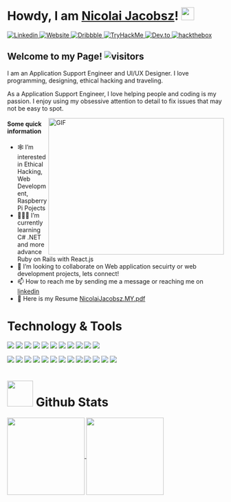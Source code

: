 

# Howdy, I am <a href="https://nicolaijacobsz1.github.io">Nicolai Jacobsz</a>! <img src="https://raw.githubusercontent.com/MartinHeinz/MartinHeinz/master/wave.gif" width="30px">
<a href="https://www.linkedin.com/in/nicolai-jacobsz-776a6585/">
<img border="0" alt="Linkedin" src="https://img.shields.io/badge/-LinkedIn-0e76a8?style=flat-square&amp;logo=Linkedin&amp;logoColor=white" style="max-width:100%;">
</a>
<a href="https://nicolaijacobsz1.github.io">
<img border="0" alt="Website" src="https://img.shields.io/badge/Website-3b5998?style=flat-square&amp;logo=google-chrome&amp;logoColor=white" style="max-width:100%;">
</a>
<a href="https://dribbble.com/Nicolai1">
<img border="0" alt="Dribbble" src="https://img.shields.io/badge/-Dribbble-FF1493?logo=dribbble&logoColor=white&style=flat-square" style="max-width:100%;">
</a>
<a href="https://tryhackme.com/p/suprasayian">
<img border="0" alt="TryHackMe" src="https://img.shields.io/badge/-TryHackMe-708090?logo=TryHackMe&logoColor=white&style=flat-square" style="max-width:100%;">
</a>
<a href="https://dev.to/nicolaijacobsz1">
<img border="0" alt="Dev.to" src="https://img.shields.io/badge/-Dev.to-000000?logo=DEV.to&logoColor=white&style=flat-square" style="max-width:100%;">
</a>
<a href="https://app.hackthebox.eu/profile/490889">
<img border="0" alt="hackthebox" src="https://img.shields.io/badge/-HackTheBox-2F4F4F?logo=hackthebox&logoColor=white&style=flat-square" style="max-width:100%;">
</a>




## Welcome to my Page! ![visitors](https://visitor-badge.glitch.me/badge?page_id=${your.username}.${your.repo.id})
<p> I am an Application Support Engineer and UI/UX Designer. I love programming, designing, ethical hacking and traveling.

As a Application Support Engineer, I love helping people and coding is my passion. I enjoy using my obsessive attention to detail to fix issues that may not be easy to spot. 
</p>

<img align="right" alt="GIF" src="https://github.com/Gapur/Gapur/raw/master/coding.gif?raw=true" width="408" height="318" style="max-width:100%;">

#### Some quick information
- 🕸 I’m interested in Ethical Hacking, Web Development, Raspberry Pi Pojects
- 👨🏻‍💻 I’m currently learning C# .NET and more advance Ruby on Rails with React.js
- 👥 I’m looking to collaborate on Web application secuirty or web development projects, lets connect!
- 📫 How to reach me by sending me a message or reaching me on  <a href="https://www.linkedin.com/in/nicolai-jacobsz-776a6585/">linkedin</a>
- 📂 Here is my Resume [NicolaiJacobsz.MY.pdf](https://github.com/nicolaijacobsz1/nicolaijacobsz1/files/6721370/NicolaiJacobsz.MY.pdf)


# Technology & Tools 
![](https://img.shields.io/badge/-ReactJs-61DAFB?logo=react&logoColor=white&style=flat)
![](https://img.shields.io/badge/-Ruby-8B0000?logo=ruby&logoColor=white&style=flat)
![](https://img.shields.io/badge/-RubyonRails-B22222?logo=rubyonrails&logoColor=white&style=flat)
![](https://img.shields.io/badge/-.NET-9400D3?logo=CSharp&logoColor=white&style=flat)
![](https://img.shields.io/badge/-HTML-FF5733?logo=html5&logoColor=white&style=flat)
![](https://img.shields.io/badge/-CSS-1E90FF?logo=CSS3&logoColor=white&style=flat)
![](https://img.shields.io/badge/-Bootstrap-7B68EE?logo=Bootstrap&logoColor=white&style=flat)
![](https://img.shields.io/badge/-JavaScript-FFFF00?logo=javascript&logoColor=black&style=flat)
![](https://img.shields.io/badge/-Java-FFFFFF?logo=java&logoColor=navy&style=flat)
![](https://img.shields.io/badge/-Phython-6495ED?logo=python&logoColor=white&style=flat)
![](https://img.shields.io/badge/-MySQL-00BFFF?logo=MySQL&logoColor=white&style=flat)


![](https://img.shields.io/badge/-Git-FF7F50?logo=git&logoColor=white&style=flat)
![](https://img.shields.io/badge/-GitKraken-20B2AA?logo=gitkraken&logoColor=white&style=flat)
![](https://img.shields.io/badge/-VisualStudio-663399?logo=visualstudio&logoColor=white&style=flat)
![](https://img.shields.io/badge/-Insomnia-8A2BE2?logo=Insomnia&logoColor=white&style=flat)
![](https://img.shields.io/badge/-Linux-FFFFFF?logo=Linux&logoColor=black&style=flat)
![](https://img.shields.io/badge/-Bash-708090?logo=GNUBash&logoColor=white&style=flat)
![](https://img.shields.io/badge/-PostgreSQL-4169E1?logo=PostgreSQL&logoColor=white&style=flat)
![](https://img.shields.io/badge/-AWS-FF6347?logo=AmazonAWS&logoColor=white&style=flat)
![](https://img.shields.io/badge/-Figma-E0FFFF?logo=figma&logoColor=white&style=flat)
![](https://img.shields.io/badge/-Adobe%20Cloud-DC143C?logo=adobecreativecloud&logoColor=white&style=flat)
![](https://img.shields.io/badge/-WordPress-6495ED?logo=wordpress&logoColor=white&style=flat)
![](https://img.shields.io/badge/-Jira-0000FF?logo=Jira&logoColor=white&style=flat)
![](https://img.shields.io/badge/-VirtualBox-183A61?logo=Virtualbox&logoColor=white&style=flat)

# <img src="https://user-images.githubusercontent.com/55926933/123521560-ffaa3180-d6e9-11eb-9244-1e06927c314c.gif" width="60px"> Github Stats
<a href="https://github.com/nicolaijacobsz1/github-readme-stats">
  <img  height="180em" align="center" src="https://github-readme-stats.vercel.app/api?username=nicolaijacobsz1&show_icons=true" />
</a>
<a href=https://github.com/nicolaijacobsz1/github-readme-stats">
  <img height="180em" align="center" src="https://github-readme-stats.vercel.app/api/top-langs/?username=nicolaijacobsz1&layout=compact" />
</a>



<!---
nicolaijacobsz1/nicolaijacobsz1 is a ✨ special ✨ repository because its `README.md` (this file) appears on your GitHub profile.
You can click the Preview link to take a look at your changes.
--->
